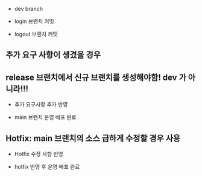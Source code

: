 - dev branch

- login 브랜치 커밋
- logout 브랜치 커밋
## 추가 요구 사항이 생겼을 경우 
## release 브랜치에서 신규 브랜치를 생성해야함! dev 가 아니라!!! 
- 추가 요구사항 추가 반영

- main 브랜치 운영 배포 완료

## Hotfix: main 브랜치의 소스 급하게 수정할 경우 사용 
- Hotfix 수정 사항 반영

- hotfix 반영 후 운영 배포 완료